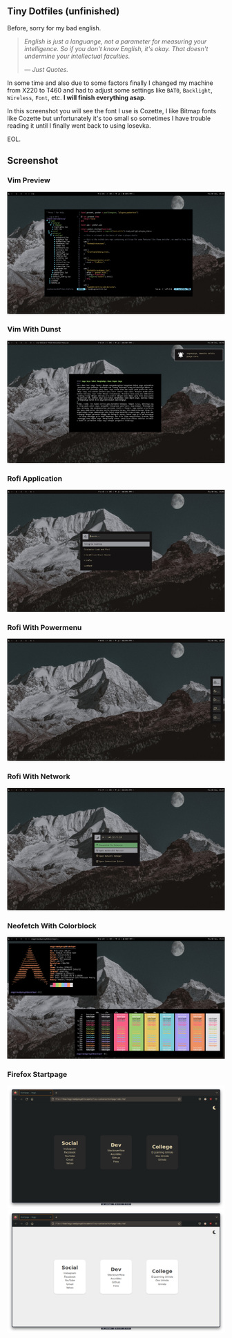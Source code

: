 ## Tiny Dotfiles (unfinished)
Before, sorry for my bad english.

> _English is just a languange, not a parameter for measuring your intelligence. So if you don't know English, it's okay. That doesn't undermine your intellectual faculties._
>
> — _Just Quotes._

In some time and also due to some factors finally I changed my machine from X220 to T460 and had to adjust some settings like `BAT0`, `Backlight`, `Wireless`, `Font`, etc. **I will finish everything asap**.

In this screenshot you will see the font I use is Cozette, I like Bitmap fonts like Cozette but unfortunately it's too small so sometimes I have trouble reading it until I finally went back to using Iosevka.


EOL.


## Screenshot 
### Vim Preview
![Vim Preview](https://github.com/sukalaper/dotfiles/blob/master/screenshoot/vim-preview.png?raw=true)
### Vim With Dunst
![Vim With Dunst](https://github.com/sukalaper/dotfiles/blob/master/screenshoot/vim-with-dunst.png?raw=true)
### Rofi Application
![Rofi](https://github.com/sukalaper/dotfiles/blob/master/screenshoot/rofi-applications.png?raw?raw=true)
### Rofi With Powermenu
![Rofi Powermenu](https://github.com/sukalaper/dotfiles/blob/master/screenshoot/powermenu-preview.png?raw=true)
### Rofi With Network
![Rofi Network](https://github.com/sukalaper/dotfiles/blob/master/screenshoot/network-preview.png?raw=true)
### Neofetch With Colorblock
![Neofetch With Colorblock](https://github.com/sukalaper/dotfiles/blob/master/screenshoot/neofetch-colorblock.png?raw=true)
### Firefox Startpage
![Dark](https://github.com/sukalaper/dotfiles/blob/master/firefox-startpage/Pictures/dark.png?raw=true)
![Light](https://github.com/sukalaper/dotfiles/blob/master/firefox-startpage/Pictures/light.png?raw=true)
